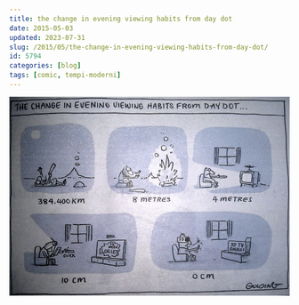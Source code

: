 ```yaml
---
title: the change in evening viewing habits from day dot
date: 2015-05-03
updated: 2023-07-31
slug: /2015/05/the-change-in-evening-viewing-habits-from-day-dot/
id: 5794
categories: [blog]
tags: [comic, tempi-moderni]
---
```


![](../../../assets/img/post/2015/change_evening_habits.jpg)
